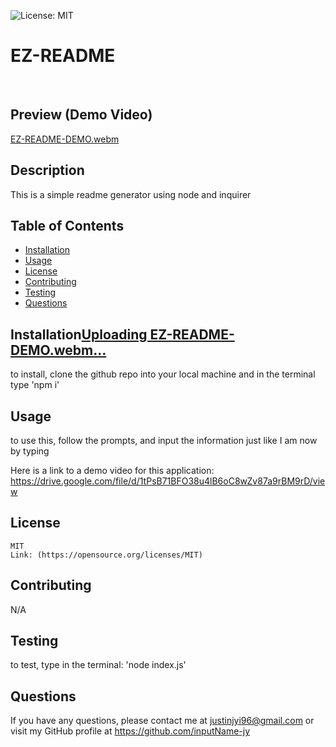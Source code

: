 ![License: MIT](https://img.shields.io/badge/License-MIT-yellow.svg)
  <br>
  # EZ-README
  <br>
  
  ## Preview (Demo Video)
  [EZ-README-DEMO.webm](https://user-images.githubusercontent.com/118019526/219824943-44e415bf-62e9-4672-ab0f-26fdf280bc1a.webm)

  
  ## Description
  This is a simple readme generator using node and inquirer

  ## Table of Contents
  - [Installation](#installation)
  - [Usage](#usage)
  - [License](#license)
  - [Contributing](#contributing)
  - [Testing](#testing)
  - [Questions](#questions)

  ## Installation[Uploading EZ-README-DEMO.webm…]()

  to install, clone the github repo into your local machine and in the terminal type 'npm i'

  ## Usage
  to use this, follow the prompts, and input the information just like I am now by typing

  Here is a link to a demo video for this application:
  https://drive.google.com/file/d/1tPsB71BFO38u4lB6oC8wZv87a9rBM9rD/view

  ## License
    MIT
    Link: (https://opensource.org/licenses/MIT)

  ## Contributing
  N/A

  ## Testing
  to test, type in the terminal: 'node index.js'

  ## Questions
  If you have any questions, please contact me at [justinjyi96@gmail.com](mailto:justinjyi96@gmail.com)
  or visit my GitHub profile at https://github.com/inputName-jy
